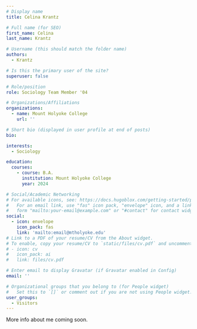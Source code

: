 ```yaml
---
# Display name
title: Celina Krantz 

# Full name (for SEO)
first_name: Celina
last_name: Krantz

# Username (this should match the folder name)
authors:
  - Krantz

# Is this the primary user of the site?
superuser: false

# Role/position
role: Sociology Team Member '04

# Organizations/Affiliations
organizations:
  - name: Mount Holyoke College
    url: ''

# Short bio (displayed in user profile at end of posts)
bio: 

interests:
  - Sociology

education:
  courses:
    - course: B.A. 
      institution: Mount Holyoke College
      year: 2024

# Social/Academic Networking
# For available icons, see: https://docs.hugoblox.com/getting-started/page-builder/#icons
#   For an email link, use "fas" icon pack, "envelope" icon, and a link in the
#   form "mailto:your-email@example.com" or "#contact" for contact widget.
social:
  - icon: envelope
    icon_pack: fas
    link: 'mailto:email@mtholyoke.edu'
# Link to a PDF of your resume/CV from the About widget.
# To enable, copy your resume/CV to `static/files/cv.pdf` and uncomment the lines below.
# - icon: cv
#   icon_pack: ai
#   link: files/cv.pdf

# Enter email to display Gravatar (if Gravatar enabled in Config)
email: ''

# Organizational groups that you belong to (for People widget)
#   Set this to `[]` or comment out if you are not using People widget.
user_groups:
  - Visitors
---
```


More info about me coming soon.